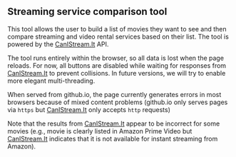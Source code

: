 ## Streaming service comparison tool

This tool allows the user to build a list of movies they want to see and then compare streaming and video rental services based on their list. The tool is powered by the [CanIStream.It](http://canistream.it) API.

The tool runs entirely within the browser, so all data is lost when the page reloads. For now, all buttons are disabled while waiting for responses from [CanIStream.It](http://canistream.it) to prevent collisions. In future versions, we will try to enable more elegant multi-threading.

When served from github.io, the page currently generates errors in most browsers because of mixed content problems (github.io only serves pages via `https` but [CanIStream.It](http://canistream.it) only accepts `http` requests)

Note that the results from [CanIStream.It](http://canistream.it) appear to be incorrect for some movies (e.g., movie is clearly listed in Amazon Prime Video but [CanIStream.It](http://canistream.it) indicates that it is not available for instant streaming from Amazon).